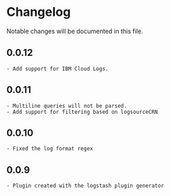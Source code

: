 # Changelog
Notable changes will be documented in this file.

## 0.0.12
	- Add support for IBM Cloud Logs.

## 0.0.11
	- Multiline queries will not be parsed.
    - Add support for filtering based on logsourceCRN

## 0.0.10
	- Fixed the log format regex

## 0.0.9
	- Plugin created with the logstash plugin generator

